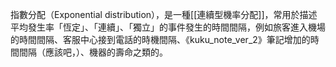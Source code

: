指數分配（Exponential distribution），是一種[[連續型機率分配]]，常用於描述平均發生率「恆定」、「連續」、「獨立」的事件發生的時間間隔，例如旅客進入機場的時間間隔、客服中心接到電話的時機間隔、《kuku_note_ver_2》筆記增加的時間間隔（應該吧，）、機器的壽命之類的。
